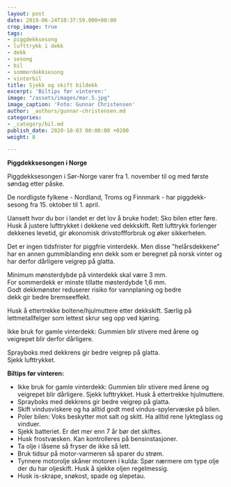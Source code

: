 ```yaml
---
layout: post
date: 2019-06-24T10:37:59.000+00:00
crop_image: true
tags:
- piggdekksesong
- lufttrykk i dekk
- dekk
- sesong
- bil
- sommerdekksesong
- vinterbil
title: Sjekk og skift bildekk
excerpt: 'Biltips før vinteren:'
image: "/assets/images/mar.5.jpg"
image_caption: 'Foto: Gunnar Christensen'
author: _authors/gunnar-christensen.md
categories:
- _category/bil.md
publish_date: 2020-10-03 00:00:00 +0200
weight: 8

---
```

**Piggdekksesongen i Norge**

Piggdekksesongen i Sør-Norge varer fra 1. november til og med første søndag etter påske.

De nordligste fylkene - Nordland, Troms og Finnmark - har piggdekk-sesong fra 15. oktober til 1. april.

Uansett hvor du bor i landet er det lov å bruke hodet: Sko bilen etter føre. Husk å justere lufttrykket i dekkene ved dekkskift. Rett lufttrykk forlenger dekkenes levetid, gir økonomisk drivstoffforbruk og øker sikkerheten.

Det er ingen tidsfrister for piggfrie vinterdekk. Men disse "helårsdekkene" har en annen gummiblanding enn dekk som er beregnet på norsk vinter og har derfor dårligere veigrep på glatta.

Minimum mønsterdybde på vinterdekk skal være 3 mm.  
For sommerdekk er minste tillatte møsterdybde 1,6 mm.  
Godt dekkmønster reduserer risiko for vannplaning og bedre  
dekk gir bedre bremseeffekt.

Husk å ettertrekke boltene/hjulmuttere etter dekkskift. Særlig på lettmetallfelger som lettest skrur seg opp ved kjøring.

Ikke bruk for gamle vinterdekk: Gummien blir stivere med årene og veigrepet blir derfor dårligere. 

Sprayboks med dekkrens gir bedre veigrep på glatta.  
Sjekk lufttrykket.

**Biltips før vinteren:**

* Ikke bruk for gamle vinterdekk: Gummien blir stivere med årene og veigrepet blir dårligere. Sjekk lufttrykket. Husk å ettertrekke hjulmuttere.
* Sprayboks med dekkrens gir bedre veigrep på glatta.
* Skift vindusviskere og ha alltid godt med vindus-spylervæske på bilen.
* Poler bilen: Voks beskytter mot salt og skitt. Ha alltid rene lykteglass og vinduer.
* Sjekk batteriet. Er det mer enn 7 år bør det skiftes.
* Husk frostvæsken. Kan kontrolleres på bensinstasjoner.
* Ta olje i låsene så fryser de ikke så lett.
* Bruk tidsur på motor-varmeren så sparer du strøm.
* Tynnere motorolje skåner motoren i kulda: Spør nærmere om type olje der du har oljeskift. Husk å sjekke oljen regelmessig.
* Husk is-skrape, snøkost, spade og slepetau.